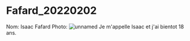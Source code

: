 # Fafard_20220202
Nom: Isaac Fafard
Photo:
![unnamed](https://user-images.githubusercontent.com/89608287/152186327-5f78249f-59d8-4472-b612-5b48a710e09f.jpeg)
Je m'appelle Isaac et j'ai bientot 18 ans.
